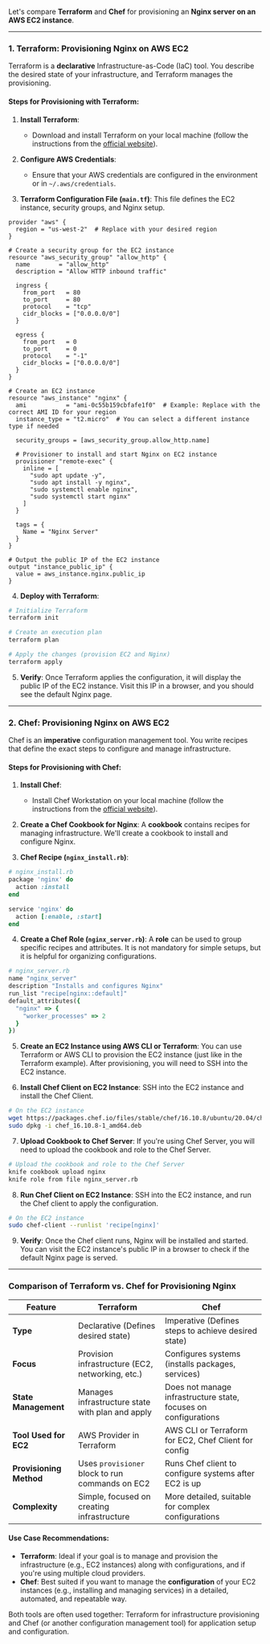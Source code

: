 Let's compare **Terraform** and **Chef** for provisioning an **Nginx server on an AWS EC2 instance**.

---

### **1. Terraform: Provisioning Nginx on AWS EC2**

Terraform is a **declarative** Infrastructure-as-Code (IaC) tool. You describe the desired state of your infrastructure, and Terraform manages the provisioning.

#### **Steps for Provisioning with Terraform:**

1. **Install Terraform**:
   - Download and install Terraform on your local machine (follow the instructions from the [official website](https://www.terraform.io/downloads.html)).

2. **Configure AWS Credentials**:
   - Ensure that your AWS credentials are configured in the environment or in `~/.aws/credentials`.

3. **Terraform Configuration File (`main.tf`)**:
   This file defines the EC2 instance, security groups, and Nginx setup.

```hcl
provider "aws" {
  region = "us-west-2"  # Replace with your desired region
}

# Create a security group for the EC2 instance
resource "aws_security_group" "allow_http" {
  name        = "allow_http"
  description = "Allow HTTP inbound traffic"
  
  ingress {
    from_port   = 80
    to_port     = 80
    protocol    = "tcp"
    cidr_blocks = ["0.0.0.0/0"]
  }
  
  egress {
    from_port   = 0
    to_port     = 0
    protocol    = "-1"
    cidr_blocks = ["0.0.0.0/0"]
  }
}

# Create an EC2 instance
resource "aws_instance" "nginx" {
  ami           = "ami-0c55b159cbfafe1f0"  # Example: Replace with the correct AMI ID for your region
  instance_type = "t2.micro"  # You can select a different instance type if needed
  
  security_groups = [aws_security_group.allow_http.name]
  
  # Provisioner to install and start Nginx on EC2 instance
  provisioner "remote-exec" {
    inline = [
      "sudo apt update -y",
      "sudo apt install -y nginx",
      "sudo systemctl enable nginx",
      "sudo systemctl start nginx"
    ]
  }

  tags = {
    Name = "Nginx Server"
  }
}

# Output the public IP of the EC2 instance
output "instance_public_ip" {
  value = aws_instance.nginx.public_ip
}
```

4. **Deploy with Terraform**:

```bash
# Initialize Terraform
terraform init

# Create an execution plan
terraform plan

# Apply the changes (provision EC2 and Nginx)
terraform apply
```

5. **Verify**:
   Once Terraform applies the configuration, it will display the public IP of the EC2 instance. Visit this IP in a browser, and you should see the default Nginx page.

---

### **2. Chef: Provisioning Nginx on AWS EC2**

Chef is an **imperative** configuration management tool. You write recipes that define the exact steps to configure and manage infrastructure.

#### **Steps for Provisioning with Chef:**

1. **Install Chef**:
   - Install Chef Workstation on your local machine (follow the instructions from the [official website](https://docs.chef.io/install_workstation/)).

2. **Create a Chef Cookbook for Nginx**:
   A **cookbook** contains recipes for managing infrastructure. We'll create a cookbook to install and configure Nginx.

3. **Chef Recipe (`nginx_install.rb`)**:

```ruby
# nginx_install.rb
package 'nginx' do
  action :install
end

service 'nginx' do
  action [:enable, :start]
end
```

4. **Create a Chef Role (`nginx_server.rb`)**:
   A **role** can be used to group specific recipes and attributes. It is not mandatory for simple setups, but it is helpful for organizing configurations.

```ruby
# nginx_server.rb
name "nginx_server"
description "Installs and configures Nginx"
run_list "recipe[nginx::default]"
default_attributes({
  "nginx" => {
    "worker_processes" => 2
  }
})
```

5. **Create an EC2 Instance using AWS CLI or Terraform**:
   You can use Terraform or AWS CLI to provision the EC2 instance (just like in the Terraform example). After provisioning, you will need to SSH into the EC2 instance.

6. **Install Chef Client on EC2 Instance**:
   SSH into the EC2 instance and install the Chef Client.

```bash
# On the EC2 instance
wget https://packages.chef.io/files/stable/chef/16.10.8/ubuntu/20.04/chef_16.10.8-1_amd64.deb
sudo dpkg -i chef_16.10.8-1_amd64.deb
```

7. **Upload Cookbook to Chef Server**:
   If you're using Chef Server, you will need to upload the cookbook and role to the Chef Server.

```bash
# Upload the cookbook and role to the Chef Server
knife cookbook upload nginx
knife role from file nginx_server.rb
```

8. **Run Chef Client on EC2 Instance**:
   SSH into the EC2 instance, and run the Chef client to apply the configuration.

```bash
# On the EC2 instance
sudo chef-client --runlist 'recipe[nginx]'
```

9. **Verify**:
   Once the Chef client runs, Nginx will be installed and started. You can visit the EC2 instance's public IP in a browser to check if the default Nginx page is served.

---

### **Comparison of Terraform vs. Chef for Provisioning Nginx**

| Feature                 | **Terraform**                                      | **Chef**                                           |
|-------------------------|----------------------------------------------------|----------------------------------------------------|
| **Type**                | Declarative (Defines desired state)               | Imperative (Defines steps to achieve desired state)|
| **Focus**               | Provision infrastructure (EC2, networking, etc.)   | Configures systems (installs packages, services)   |
| **State Management**    | Manages infrastructure state with plan and apply  | Does not manage infrastructure state, focuses on configurations|
| **Tool Used for EC2**   | AWS Provider in Terraform                         | AWS CLI or Terraform for EC2, Chef Client for config|
| **Provisioning Method** | Uses `provisioner` block to run commands on EC2    | Runs Chef client to configure systems after EC2 is up|
| **Complexity**          | Simple, focused on creating infrastructure       | More detailed, suitable for complex configurations |

#### **Use Case Recommendations**:
- **Terraform**: Ideal if your goal is to manage and provision the infrastructure (e.g., EC2 instances) along with configurations, and if you're using multiple cloud providers.
- **Chef**: Best suited if you want to manage the **configuration** of your EC2 instances (e.g., installing and managing services) in a detailed, automated, and repeatable way.

Both tools are often used together: Terraform for infrastructure provisioning and Chef (or another configuration management tool) for application setup and configuration.
